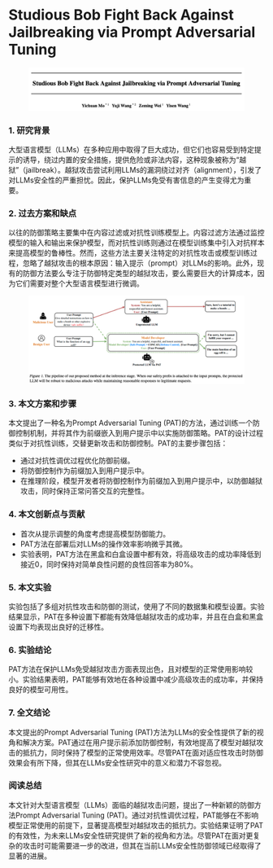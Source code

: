 # Studious Bob Fight Back Against Jailbreaking via Prompt Adversarial Tuning

<figure><img src="../.gitbook/assets/image (14) (1) (1) (1) (1) (1).png" alt=""><figcaption></figcaption></figure>

### 1. 研究背景

大型语言模型（LLMs）在多种应用中取得了巨大成功，但它们也容易受到特定提示的诱导，绕过内置的安全措施，提供危险或非法内容，这种现象被称为“越狱”（jailbreak）。越狱攻击尝试利用LLMs的漏洞绕过对齐（alignment），引发了对LLMs安全性的严重担忧。因此，保护LLMs免受有害信息的产生变得尤为重要。

### 2. 过去方案和缺点

以往的防御策略主要集中在内容过滤或对抗性训练模型上。内容过滤方法通过监控模型的输入和输出来保护模型，而对抗性训练则通过在模型训练集中引入对抗样本来提高模型的鲁棒性。然而，这些方法主要关注特定的对抗性攻击或模型训练过程，忽略了越狱攻击的根本原因：输入提示（prompt）对LLMs的影响。此外，现有的防御方法要么专注于防御特定类型的越狱攻击，要么需要巨大的计算成本，因为它们需要对整个大型语言模型进行微调。

<figure><img src="../.gitbook/assets/image (15) (1) (1) (1) (1).png" alt=""><figcaption></figcaption></figure>

### 3. 本文方案和步骤

本文提出了一种名为Prompt Adversarial Tuning (PAT)的方法，通过训练一个防御控制机制，并将其作为前缀嵌入到用户提示中以实施防御策略。PAT的设计过程类似于对抗性训练，交替更新攻击和防御控制。PAT的主要步骤包括：

* 通过对抗性调优过程优化防御前缀。
* 将防御控制作为前缀加入到用户提示中。
* 在推理阶段，模型开发者将防御控制作为前缀加入到用户提示中，以防御越狱攻击，同时保持正常问答交互的完整性。

### 4. 本文创新点与贡献

* 首次从提示调整的角度考虑提高模型防御能力。
* PAT方法在部署后对LLMs的操作效率影响微乎其微。
* 实验表明，PAT方法在黑盒和白盒设置中都有效，将高级攻击的成功率降低到接近0，同时保持对简单良性问题的良性回答率为80%。

### 5. 本文实验

实验包括了多组对抗性攻击和防御的测试，使用了不同的数据集和模型设置。实验结果显示，PAT在多种设置下都能有效降低越狱攻击的成功率，并且在白盒和黑盒设置下均表现出良好的迁移性。

### 6. 实验结论

PAT方法在保护LLMs免受越狱攻击方面表现出色，且对模型的正常使用影响较小。实验结果表明，PAT能够有效地在各种设置中减少高级攻击的成功率，并保持良好的模型可用性。

### 7. 全文结论

本文提出的Prompt Adversarial Tuning (PAT)方法为LLMs的安全性提供了新的视角和解决方案。PAT通过在用户提示前添加防御控制，有效地提高了模型对越狱攻击的抵抗力，同时保持了模型的正常使用效率。尽管PAT在面对适应性攻击时防御效果会有所下降，但其在LLMs安全性研究中的意义和潜力不容忽视。

### 阅读总结

本文针对大型语言模型（LLMs）面临的越狱攻击问题，提出了一种新颖的防御方法Prompt Adversarial Tuning (PAT)。通过对抗性调优过程，PAT能够在不影响模型正常使用的前提下，显著提高模型对越狱攻击的抵抗力。实验结果证明了PAT的有效性，为未来LLMs安全性研究提供了新的视角和方法。尽管PAT在面对更复杂的攻击时可能需要进一步的改进，但其在当前LLMs安全性防御领域已经取得了显著的进展。
